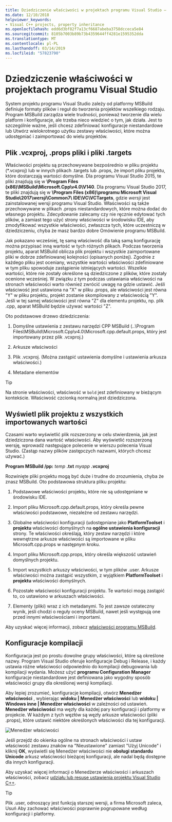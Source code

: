 ```yaml
---
title: Dziedziczenie właściwości w projektach programu Visual Studio — C++
ms.date: 12/10/2018
helpviewer_keywords:
- Visual C++ projects, property inheritance
ms.openlocfilehash: edd6d3bf82f7a13cf6687abeba3758dcceca5e84
ms.sourcegitcommit: 8105b7003b89b73b4359644ff4281e1595352dda
ms.translationtype: MT
ms.contentlocale: pl-PL
ms.lasthandoff: 03/14/2019
ms.locfileid: "57823790"
---
```

# <a name="property-inheritance-in-visual-studio-projects"></a>Dziedziczenie właściwości w projektach programu Visual Studio

System projektu programu Visual Studio zależy od platformy MSBuild definiuje formaty plików i reguł do tworzenia projektów wszelkiego rodzaju. Program MSBuild zarządza wiele trudności, ponieważ tworzenie dla wielu platform i konfiguracje, ale trzeba nieco wiedzieć o tym, jak działa. Jest to szczególnie ważne, jeśli chcesz zdefiniować konfiguracje niestandardowe lub Utwórz wielokrotnego użytku zestawy właściwości, które można udostępniać i zaimportować do wielu projektów.

## <a name="the-vcxproj-file-props-files-and-targets-files"></a>Plik .vcxproj, .props pliki i pliki .targets

Właściwości projektu są przechowywane bezpośrednio w pliku projektu (*.vcxproj) lub w innych plikach .targets lub .props, że import pliku projektu, które dostarczają wartości domyślne. Dla programu Visual Studio 2015, te pliki znajdują się w **\Program Files (x86)\MSBuild\Microsoft.Cpp\v4.0\V140**. Dla programu Visual Studio 2017, te pliki znajdują się w  **\\Program Files (x86)\\programu Microsoft Visual Studio\\2017\\_wersji_\\Common7\\ IDE\\VC\\VCTargets**, gdzie _wersji_ jest zainstalowanej wersji programu Visual Studio. Właściwości są także przechowywane w plikach .props niestandardowych, które można dodać do własnego projektu. Zdecydowanie zalecamy czy nie ręcznie edytować tych plików, a zamiast tego użyć strony właściwości w środowisku IDE, aby zmodyfikować wszystkie właściwości, zwłaszcza tych, które uczestniczą w dziedziczeniu, chyba że masz bardzo dobre Omówienie programu MSBuild.

Jak pokazano wcześniej, tę samą właściwość dla taką samą konfigurację można przypisać inną wartość w tych różnych plikach. Podczas tworzenia projektu, aparat MSBuild oblicza plik projektu i wszystkie zaimportowane pliki w dobrze zdefiniowanej kolejności (opisanych poniżej). Zgodnie z każdego pliku jest oceniany, wszystkie wartości właściwości zdefiniowane w tym pliku spowoduje zastąpienie istniejących wartości. Wszelkie wartości, które nie zostały określone są dziedziczone z plików, które zostały ocenione wcześniej. W związku z tym podczas ustawiania właściwości na stronach właściwości warto również zwrócić uwagę na gdzie ustawić. Jeśli właściwość jest ustawiona na "X" w pliku .props, ale właściwości jest równa "Y" w pliku projektu, projekt zostanie skompilowany z właściwością "Y". Jeśli w tej samej właściwości jest równa "Z" dla elementu projektu, np. plik .cpp, aparat MSBuild będzie używać wartości "Z". 

Oto podstawowe drzewo dziedziczenia:

1. Domyślne ustawienia z zestawu narzędzi CPP MSBuild (..\Program Files\MSBuild\Microsoft.Cpp\v4.0\Microsoft.cpp.default.props, który jest importowany przez plik .vcxproj.)

2. Arkusze właściwości

3. Plik .vcxproj. (Można zastąpić ustawienia domyślne i ustawienia arkusza właściwości.)

4. Metadane elementów

> [!TIP]
> Na stronie właściwości, właściwość w `bold` jest zdefiniowany w bieżącym kontekście. Właściwość czcionką normalną jest dziedziczona.

## <a name="view-an-expanded-project-file-with-all-imported-values"></a>Wyświetl plik projektu z wszystkich importowanych wartości

Czasami warto wyświetlić plik rozszerzony w celu stwierdzenia, jak jest dziedziczona dana wartość właściwości. Aby wyświetlić rozszerzoną wersję, wprowadź następujące polecenie w wierszu polecenia Visual Studio. (Zastąp nazwy plików zastępczych nazwami, których chcesz używać.)

**Program MSBuild /pp:** *temp* **.txt** *myapp* **.vcxproj**

Rozwinięte pliki projektu mogą być duże i trudne do zrozumienia, chyba że znasz MSBuild. Oto podstawowa struktura pliku projektu:

1. Podstawowe właściwości projektu, które nie są udostępniane w środowisku IDE.

2. Import pliku Microsoft.cpp.default.props, który określa pewne właściwości podstawowe, niezależne od zestawu narzędzi.

3. Globalne właściwości konfiguracji (udostępniane jako **PlatformToolset** i **projektu** właściwości domyślnych na **ogólne ustawienia konfiguracji** strony. Te właściwości określają, który zestaw narzędzi i które wewnętrzne arkusze właściwości są importowane w pliku Microsoft.cpp.props w następnym kroku.

4. Import pliku Microsoft.cpp.props, który określa większość ustawień domyślnych projektu.

5. Import wszystkich arkuszy właściwości, w tym plików .user. Arkusze właściwości można zastąpić wszystkim, z wyjątkiem **PlatformToolset** i **projektu** właściwości domyślnych.

6. Pozostałe właściwości konfiguracji projektu. Te wartości mogą zastąpić to, co ustawiono w arkuszach właściwości.

7. Elementy (pliki) wraz z ich metadanymi. To jest zawsze ostateczny wynik, jeśli chodzi o reguły oceny MSBuild, nawet jeśli występują one przed innymi właściwościami i importami.

Aby uzyskać więcej informacji, zobacz [właściwości programu MSBuild](/visualstudio/msbuild/msbuild-properties).

## <a name="build-configurations"></a>Konfiguracje kompilacji

Konfiguracja jest po prostu dowolne grupy właściwości, które są określone nazwy. Program Visual Studio oferuje konfiguracje Debug i Release, i każdy ustawia różne właściwości odpowiednio do kompilacji debugowania lub kompilacji wydania. Możesz użyć **programu Configuration Manager** konfiguracje niestandardowe jest definiowana jako wygodny sposób właściwości grupy dla określonej wersji kompilacji. 

Aby lepiej zrozumieć, konfiguracje kompilacji, otwórz **Menedżer właściwości** , wybierając **widoku &#124; Menedżer właściwości** lub **widoku &#124; Windows inne &#124; Menedżer właściwości**  w zależności od ustawień. **Menedżer właściwości** ma węzły dla każdej pary konfiguracji i platformy w projekcie. W każdym z tych węzłów są węzły arkusze właściwości (pliki .props), które ustawić niektóre określonych właściwości dla tej konfiguracji.

![Menedżer właściwości](media/property-manager.png "Menedżer właściwości")

Jeśli przejdź do okienka ogólne na stronach właściwości i ustaw właściwość zestawu znaków na "Nieustawione" zamiast "Użyj Unicode" i kliknij **OK**, wyświetli się Menedżer właściwości nie **obsługi standardu Unicode** arkusz właściwości bieżącej konfiguracji, ale nadal będą dostępne dla innych konfiguracji.

Aby uzyskać więcej informacji o Menedżerze właściwości i arkuszach właściwości, zobacz [udziału lub resuse ustawienia projektu Visual Studio C++](create-reusable-property-configurations.md).

> [!TIP]
> Plik .user, odnoszący jest funkcją starszej wersji, a firma Microsoft zaleca, Usuń Aby zachować właściwości poprawnie pogrupowane według konfiguracji i platformy.



